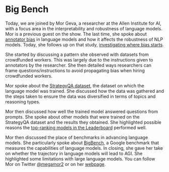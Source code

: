 # Big Bench
Today, we are joined by Mor Geva, a researcher at the Allen Institute for AI, with a focus area in the interpretability and robustness of language models. Mor is a previous guest on the show. The last time, she spoke about [annotator bias](https://dataskeptic.com/blog/episodes/2019/annotator-bias) in language models and how it affects the robustness of NLP models. Today, she follows up on that study, [investigating where bias starts](https://arxiv.org/abs/2205.00415).

She started by discussing a pattern she observed with datasets from crowdfunded workers. This was largely due to the instructions given to annotators by the researcher. She then detailed ways researchers can frame questions/instructions to avoid propagating bias when hiring crowdfunded workers.

Mor spoke about the [StrategyQA dataset](https://allenai.org/data/strategyqa), the dataset on which the language model was trained. She discussed how the data was gathered and the steps taken to ensure the data was diversified in terms of topics and reasoning types.

Mor then discussed how well the trained model answered questions from prompts. She spoke about other models that were trained on the StrategyQA dataset and the results they obtained. She highlighted possible reasons the [top-ranking models in the Leaderboard](https://leaderboard.allenai.org/) performed well.

Mor then discussed the place of benchmarks in advancing language models. She particularly spoke about [BigBench](https://github.com/google/BIG-bench), a Google benchmark that measures the capabilities of language models. In closing, she gave her take on whether the trajectory in language models will lead to AGI. She highlighted some limitations with large language models. You can follow Mor on Twitter [@megamor2](https://twitter.com/megamor2) or on her [webpage](https://mega002.github.io/).
